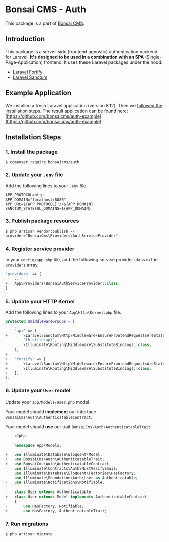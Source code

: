 # Bonsai CMS - Auth
This package is a part of [Bonsai CMS](https://github.com/bonsaicms).

## Introduction
This package is a server-side (frontend agnostic) authentication backend for Laravel. **It's designed to be used in a combination with an SPA** (Single-Page-Application) frontend. It uses these Laravel packages under the hood:

- [Laravel Fortify](https://github.com/laravel/fortify)
- [Laravel Sanctum](https://laravel.com/docs/8.x/sanctum)

## Example Application
We installed a fresh Laravel application (version 8.12). Then we [followed the installation](https://github.com/bonsaicms/auth-example/commits/master) steps. The result application can be found here: [https://github.com/bonsaicms/auth-example](https://github.com/bonsaicms/auth-example)

## Installation Steps

### 1. Install the package
```bash2
$ composer require bonsaicms/auth
```

### 2. Update your `.env` file
Add the following lines to your `.env` file.
```.env
APP_PROTOCOL=http
APP_DOMAIN="localhost:8080"
APP_URL=${APP_PROTOCOL}://${APP_DOMAIN}
SANCTUM_STATEFUL_DOMAINS=${APP_DOMAIN}
```

### 3. Publish package resources
```bash2
$ php artisan vendor:publish --provider="BonsaiCms\Providers\AuthServiceProvider"
```

### 4. Register service provider
In your `config/app.php` file, add the following service provider class in the `providers` array.
```php
'providers' => [
    ...
+   App\Providers\BonsaiAuthServiceProvider::class,
]
```

### 5. Update your HTTP Kernel
Add the following lines to your `App\Http\Kernel.php` file.
```php
protected $middlewareGroups = [
    ...
    'api' => [
+       \Laravel\Sanctum\Http\Middleware\EnsureFrontendRequestsAreStateful::class,
        'throttle:api',
        \Illuminate\Routing\Middleware\SubstituteBindings::class,
    ],
+
+   'fortify' => [
+       \Laravel\Sanctum\Http\Middleware\EnsureFrontendRequestsAreStateful::class,
+       \Illuminate\Routing\Middleware\SubstituteBindings::class,
+   ],
];
```

### 6. Update your `User` model
Update your `app/Models/User.php` model.

Your model should **implement** our interface `BonsaiCms\Auth\AuthenticatableContract`.

Your model should **use** our trait `BonsaiCms\Auth\AuthenticatableTrait`.

```php
    <?php
    
    namespace App\Models;

+   use Illuminate\Database\Eloquent\Model;
+   use BonsaiCms\Auth\AuthenticatableTrait;
+   use BonsaiCms\Auth\AuthenticatableContract;
    use Illuminate\Contracts\Auth\MustVerifyEmail;
    use Illuminate\Database\Eloquent\Factories\HasFactory;
-   use Illuminate\Foundation\Auth\User as Authenticatable;
-   use Illuminate\Notifications\Notifiable;
    
-   class User extends Authenticatable
+   class User extends Model implements AuthenticatableContract
    {
-       use HasFactory, Notifiable;
+       use HasFactory, AuthenticatableTrait;
```

### 7. Run migrations
```bash2
$ php artisan migrate
```

